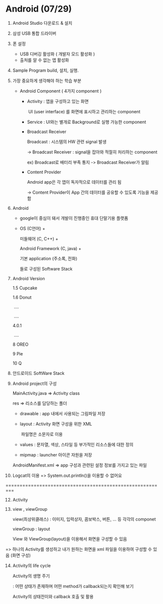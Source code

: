 # Android (07/29)

1. Android Studio 다운로드 & 설치

2. 삼성 USB 통합 드라이버

3. 폰 설정

   - USB 디버깅 활성화 ( 개발자 모드 활성화 )
   - 출처를 알 수 없는 앱 활성화

4. Sample Program build, 설치, 실행.

5. 가장 중요하게 생각해야 하는 학습 부분

   - Android Component ( 4가지 component )

     - Activity : 앱을 구성하고 있는 화면

       ​				UI (user interface) 를 화면에 표시하고 관리하는 component

     - Service : UI와는 별개로 Background로 실행 가능한 component

     - Broadcast Receiver 

       Broadcast : 시스템의 HW 관련 signal 발생 

       -> Broadcast Receiver : signal을 잡아와 적절히 처리하는 component

       ex) Broadcast로 배터리 부족 통지 -> Broadcast Receiver가 알림

     - Content Provider

       Android app은 각 앱이 독자적으로 데이터를 관리 됨

       -> Content Provider이 App 간의 데이터를 공유할 수 있도록 기능을 제공함

6. Android

   - google이 중심이 돼서 개발이 진행중인 휴대 단말기용 플랫폼

   - OS (C언어) +

     미들웨어 (C, C++) +

     Android Framework (C, java) +

     기본 application (주소록, 전화) 

     들로 구성된 Software Stack

7. Android Version

   1.5 Cupcake

   1.6 Donut

   ​	....

   ​	....

   4.0.1

   ​	....

   8 OREO

   9 Pie

   10 Q

   

8. 안드로이드 SoftWare Stack

   

9. Android project의 구성

   MainActivity.java => Activity class

   res => 리소스를 담당하는 폴더

   - drawable : app 내에서 사용되는 그림파일 저장

   - layout : Activity 화면 구성을 위한 XML

     ​			  파일명은 소문자로 이용

   - values : 문자열, 색상, 스타일 등 부가적인 리소스들에 대한 정의

   - mipmap : launcher 아이콘 자원을 저장

   AndroidManifest.xml => app 구성과 관련된 설정 정보를 가지고 있는 파일



11. Logcat의 이용 => System.out.println()을 이용할 수 없어요

=========================================================

12. Activity

    

13. view , viewGroup

    view(최상위클래스) : 이미지, 입력상자, 콤보박스, 버튼, ... 등 각각의 componet

    viewGroup : layout 

    View 와 ViewGroup(layout)을 이용해서 화면을 구성할 수 있음



=> 하나의 Activity를 생성하고 내가 원하는 화면을 xml 파일을 이용하여 구성할 수 있음 (화면 구성)



14. Activity의 life cycle

    Activity의 생명 주기

    : 어떤 상태가 존재하며 어떤 method가 callback되는지 확인해 보기

      Activity의 상태전이와 callback 호출 및 활용

    